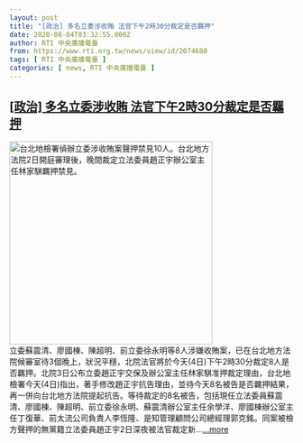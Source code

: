 ```yaml
---
layout: post
title: "[政治] 多名立委涉收賄 法官下午2時30分裁定是否羈押"
date: 2020-08-04T03:32:55.000Z
author: RTI 中央廣播電臺
from: https://www.rti.org.tw/news/view/id/2074680
tags: [ RTI 中央廣播電臺 ]
categories: [ news, RTI 中央廣播電臺 ]
---
```

<!--1596511975000-->
[[政治] 多名立委涉收賄 法官下午2時30分裁定是否羈押](https://www.rti.org.tw/news/view/id/2074680)
------

<div>
<img src="https://static.rti.org.tw/assets/thumbnails/2020/08/02/20200802000145M.jpg" width="360" alt="台北地檢署偵辦立委涉收賄案聲押禁見10人。台北地方法院2日開庭審理後，晚間裁定立法委員趙正宇辦公室主任林家騏羈押禁見。" title="台北地檢署偵辦立委涉收賄案聲押禁見10人。台北地方法院2日開庭審理後，晚間裁定立法委員趙正宇辦公室主任林家騏羈押禁見。"><br>立委蘇震清、廖國棟、陳超明、前立委徐永明等8人涉嫌收賄案，已在台北地方法院候審室待3個晚上，狀況平穩，北院法官將於今天(4日)下午2時30分裁定8人是否羈押。北院3日公布立委趙正宇交保及辦公室主任林家騏准押裁定理由，台北地檢署今天(4日)指出，著手修改趙正宇抗告理由，並待今天8名被告是否羈押結果，再一併向台北地方法院提起抗告。等待裁定的8名被告，包括現任立法委員蘇震清、廖國棟、陳超明、前立委徐永明、蘇震清辦公室主任余學洋、廖國棟辦公室主任丁復華、前太流公司負責人李恆隆、是知管理顧問公司總經理郭克銘。同案被檢方聲押的無黨籍立法委員趙正宇2日深夜被法官裁定新...<a target="_blank" href="https://www.rti.org.tw/news/view/id/2074680">...more</a>
</div>
